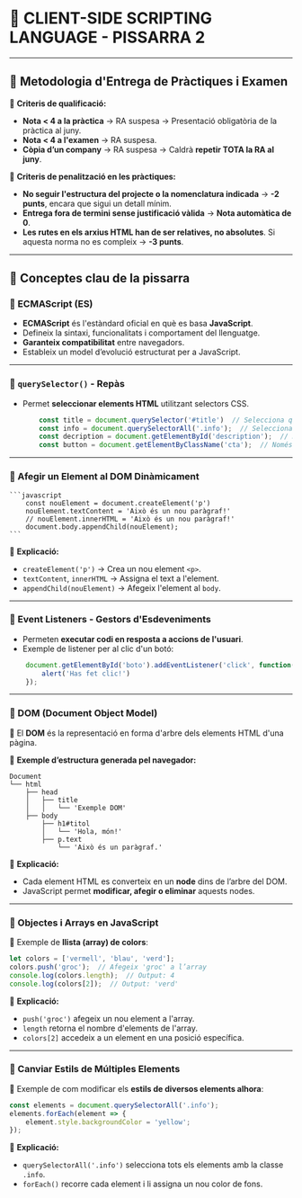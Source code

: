 # **📌 CLIENT-SIDE SCRIPTING LANGUAGE - PISSARRA 2**  

---

## **📌 Metodologia d'Entrega de Pràctiques i Examen**  

📌 **Criteris de qualificació:**  
- **Nota < 4 a la pràctica** → RA suspesa → Presentació obligatòria de la pràctica al juny.  
- **Nota < 4 a l'examen** → RA suspesa.  
- **Còpia d’un company** → RA suspesa → Caldrà **repetir TOTA la RA al juny**.  

📌 **Criteris de penalització en les pràctiques:**  
- **No seguir l'estructura del projecte o la nomenclatura indicada** → **-2 punts**, encara que sigui un detall mínim.  
- **Entrega fora de termini sense justificació vàlida** → **Nota automàtica de 0**.  
- **Les rutes en els arxius HTML han de ser relatives, no absolutes**. Si aquesta norma no es compleix → **-3 punts**.  

---

## **📌 Conceptes clau de la pissarra**  

### **📌 ECMAScript (ES)**
- **ECMAScript** és l'estàndard oficial en què es basa **JavaScript**.  
- Defineix la sintaxi, funcionalitats i comportament del llenguatge.  
- **Garanteix compatibilitat** entre navegadors.  
- Estableix un model d’evolució estructurat per a JavaScript.  

---

### **📌 `querySelector()` - Repàs**  
- Permet **seleccionar elements HTML** utilitzant selectors CSS.  

    ```javascript
        const title = document.querySelector('#title')  // Selecciona qualsevol element
        const info = document.querySelectorAll('.info');  // Selecciona qualsevol element (selecciona tots)
        const decription = document.getElementById('description');  // Només per ID #description
        const button = document.getElementByClassName('cta');  // Només per classe .cta
    ```
---

### **📌 Afegir un Element al DOM Dinàmicament**
    ```javascript
        const nouElement = document.createElement('p')
        nouElement.textContent = 'Això és un nou paràgraf!'
        // nouElement.innerHTML = 'Això és un nou paràgraf!'
        document.body.appendChild(nouElement);
    ```
🔹 **Explicació:**  
- `createElement('p')` → Crea un nou element `<p>`.  
- `textContent`, `innerHTML` → Assigna el text a l'element.  
- `appendChild(nouElement)` → Afegeix l'element al `body`.  

---

### **📌 Event Listeners - Gestors d'Esdeveniments**
- Permeten **executar codi en resposta a accions de l'usuari**.  
- Exemple de listener per al clic d'un botó:  

```javascript
    document.getElementById('boto').addEventListener('click', function() {
        alert('Has fet clic!')
    });
```

---

### **📌 DOM (Document Object Model)**  
📌 El **DOM** és la representació en forma d'arbre dels elements HTML d'una pàgina.  

🔹 **Exemple d’estructura generada pel navegador:**  
```
Document
└── html
    ├── head
    │   ├── title
    │   │   └── 'Exemple DOM'
    ├── body
        ├── h1#titol
        │   └── 'Hola, món!'
        ├── p.text
            └── 'Això és un paràgraf.'
```
🔹 **Explicació:**  
- Cada element HTML es converteix en un **node** dins de l’arbre del DOM.  
- JavaScript permet **modificar, afegir o eliminar** aquests nodes.  

---

### **📌 Objectes i Arrays en JavaScript**
📌 Exemple de **llista (array) de colors**:  

```javascript
let colors = ['vermell', 'blau', 'verd'];
colors.push('groc');  // Afegeix 'groc' a l’array
console.log(colors.length);  // Output: 4
console.log(colors[2]);  // Output: 'verd'
```
🔹 **Explicació:**  
- `push('groc')` afegeix un nou element a l'array.  
- `length` retorna el nombre d'elements de l'array.  
- `colors[2]` accedeix a un element en una posició específica.  

---

### **📌 Canviar Estils de Múltiples Elements**
📌 Exemple de com modificar els **estils de diversos elements alhora**:

```javascript
const elements = document.querySelectorAll('.info');
elements.forEach(element => {
    element.style.backgroundColor = 'yellow';
});
```
🔹 **Explicació:**  
- `querySelectorAll('.info')` selecciona tots els elements amb la classe `.info`.  
- `forEach()` recorre cada element i li assigna un nou color de fons.  

